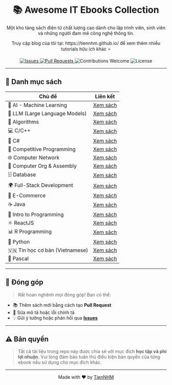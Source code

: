 <h1 align="center">📚 Awesome IT Ebooks Collection</h1>

<p align="center">
  Một kho tàng sách điện tử chất lượng cao dành cho lập trình viên, sinh viên và những người đam mê công nghệ thông tin.
</p>

<p align="center">Truy cập blog của tôi tại: https://tiennhm.github.io/ để xem thêm nhiều tutorials hữu ích khác ⭐</p>

<p align="center">
  <a href="https://github.com/TienNHM/ebooks/issues">
    <img alt="Issues" src="https://img.shields.io/github/issues/TienNHM/ebooks?color=orange" />
  </a>
  <a href="https://github.com/TienNHM/ebooks/pulls">
    <img alt="Pull Requests" src="https://img.shields.io/github/issues-pr/TienNHM/ebooks?color=brightgreen" />
  </a>
  <img alt="Contributions Welcome" src="https://img.shields.io/badge/contributions-welcome-brightgreen.svg" />
  <img alt="License" src="https://img.shields.io/badge/license-learning%20purpose-blue.svg" />
</p>

---

## 📂 Danh mục sách

| Chủ đề | Liên kết |
|--------|---------|
| 🤖 AI - Machine Learning | [Xem sách](https://github.com/TienNHM/ebooks/tree/master/AI%20-%20Machine%20Learning) |
| 🧠 LLM (Large Language Models) | [Xem sách](https://github.com/TienNHM/ebooks/tree/master/LLM) |
| 📐 Algorithms | [Xem sách](https://github.com/TienNHM/ebooks/tree/master/Algorithms) |
| 💻 C/C++ | [Xem sách](https://github.com/TienNHM/ebooks/tree/master/C%20Cplusplus) |
| 🧩 C# | [Xem sách](https://github.com/TienNHM/ebooks/tree/master/C%20Sharp) |
| 🏁 Competitive Programming | [Xem sách](https://github.com/TienNHM/ebooks/tree/master/Competitive) |
| 🌐 Computer Network | [Xem sách](https://github.com/TienNHM/ebooks/tree/master/Computer%20Network) |
| 🧬 Computer Org & Assembly | [Xem sách](https://github.com/TienNHM/ebooks/tree/master/Computer%20Organization%20and%20Assembly%20Language) |
| 🗄️ Database | [Xem sách](https://github.com/TienNHM/ebooks/tree/master/Database) |
| 🌍 Full-Stack Development | [Xem sách](https://github.com/TienNHM/ebooks/tree/master/Full-Stack) |
| 🛒 E-Commerce | [Xem sách](https://github.com/TienNHM/ebooks/tree/master/E-Commerce) |
| ☕ Java | [Xem sách](https://github.com/TienNHM/ebooks/tree/master/Java) |
| 📘 Intro to Programming | [Xem sách](https://github.com/TienNHM/ebooks/tree/master/Intro2Programming) |
| ⚛️ ReactJS | [Xem sách](https://github.com/TienNHM/ebooks/tree/master/ReactJS) |
| 📊 R Programming | [Xem sách](https://github.com/TienNHM/ebooks/tree/master/R) |
| 🐍 Python | [Xem sách](https://github.com/TienNHM/ebooks/tree/master/Python) |
| 🇻🇳 Tin học cơ bản (Vietnamese) | [Xem sách](https://github.com/TienNHM/ebooks/tree/master/Tin%20h%E1%BB%8Dc) |
| 🧮 Pascal | [Xem sách](https://github.com/TienNHM/ebooks/tree/master/Pascal) |

---

## 🤝 Đóng góp

> Rất hoan nghênh mọi đóng góp! Bạn có thể:

- 📚 Thêm sách mới bằng cách tạo **Pull Request**
- 📝 Sửa mô tả hoặc lỗi chính tả
- 💡 Gửi ý tưởng hoặc phản hồi qua **[Issues](https://github.com/TienNHM/ebooks/issues)**

---

## ⚠️ Bản quyền

> Tất cả tài liệu trong repo này được chia sẻ với mục đích **học tập và phi lợi nhuận**. Vui lòng đảm bảo tuân thủ điều kiện bản quyền của từng ebook nếu sử dụng cho mục đích khác.

---

<p align="center">
  Made with ❤️ by <a href="https://github.com/TienNHM">TienNHM</a>
</p>

